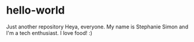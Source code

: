 # hello-world
Just another repository
Heya, everyone. My name is Stephanie Simon and I'm a tech enthusiast. I love food! :)
